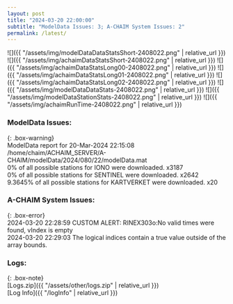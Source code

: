```yaml
---
layout: post
title: "2024-03-20 22:00:00"
subtitle: "ModelData Issues: 3; A-CHAIM System Issues: 2"
permalink: /latest/
---
```


![]({{ "/assets/img/modelDataDataStatsShort-2408022.png" | relative_url }})
![]({{ "/assets/img/achaimDataStatsShort-2408022.png" | relative_url }})
![]({{ "/assets/img/achaimDataStatsLong00-2408022.png" | relative_url }})
![]({{ "/assets/img/achaimDataStatsLong01-2408022.png" | relative_url }})
![]({{ "/assets/img/achaimDataStatsLong02-2408022.png" | relative_url }})
![]({{ "/assets/img/modelDataDataStats-2408022.png" | relative_url }})
![]({{ "/assets/img/modelDataStationStats-2408022.png" | relative_url }})
![]({{ "/assets/img/achaimRunTime-2408022.png" | relative_url }})


### ModelData Issues:  
  
{: .box-warning}  
 ModelData report for 20-Mar-2024 22:15:08   
 /home/chaim/ACHAIM_SERVER/A-CHAIM/modelData/2024/080/22/modelData.mat   
 0% of all possible stations for IONO were downloaded. x3187   
 0% of all possible stations for SENTINEL were downloaded. x2642   
 9.3645% of all possible stations for KARTVERKET were downloaded. x20   
  
### A-CHAIM System Issues:  
  
{: .box-error}  
2024-03-20 22:28:59 CUSTOM ALERT: RINEX303o:No valid times were found, vIndex is empty  
2024-03-20 22:29:03 The logical indices contain a true value outside of the array bounds.  

### Logs:  
  
{: .box-note}  
[Logs.zip]({{ "/assets/other/logs.zip" | relative_url }})  
[Log Info]({{ "/logInfo" | relative_url }})  
